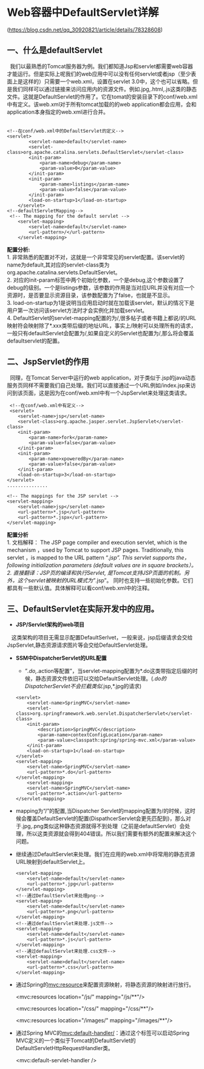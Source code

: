 Web容器中DefaultServlet详解  
======================

(https://blog.csdn.net/qq_30920821/article/details/78328608)

一、什么是defaultServlet
-------------------

  我们以最熟悉的Tomcat服务器为例。我们都知道Jsp和servlet都需要web容器才能运行。但是实际上呢我们的web应用中可以没有任何servlet或者jsp（至少表面上是这样的）只需要一个web.xml，设置在servlet 3.0中，这个也可以省略。但是我们同样可以通过链接来访问应用内的资源文件。例如.jpg,.html,.js这类的静态文件。这就是DefaultServlet的作用了。它在tomat的安装目录下的conf/web.xml中有定义。该web.xml对于所有tomcat加载的的web application都会应用，会和application本身指定的web.xml进行合并。  
  

    <!--在conf/web.xml中的DefaultServlet的定义-->
    <servlet>
            <servlet-name>default</servlet-name>
            <servlet-class>org.apache.catalina.servlets.DefaultServlet</servlet-class>
            <init-param>
                <param-name>debug</param-name>
                <param-value>0</param-value>
            </init-param>
            <init-param>
                <param-name>listings</param-name>
                <param-value>false</param-value>
            </init-param>
            <load-on-startup>1</load-on-startup>
        </servlet>
    <!--defaultServletMapping-->
     <!-- The mapping for the default servlet -->
        <servlet-mapping>
            <servlet-name>default</servlet-name>
            <url-pattern>/</url-pattern>
        </servlet-mapping>

**配置分析:**  
1\. 非常熟悉的配置对不对，这就是一个非常常见的servlet配置。该servlet的name为default,其对应的servlet-class类为org.apache.catalina.servlets.DefaultServlet。  
2\. 对应的init-param标签中两个初始化参数，一个是debug,这个参数设置了debug的级别。一个是listings参数，该参数的作用是当对应URL并没有对应一个资源时，是否要显示资源目录，该参数配置为了false，也就是不显示。  
3\. load-on-startup为1是说明当应用启动时就在加载该servlet，默认的情况下是用户第一次访问该servlet方法时才会实例化并加载servlet。  
4\. DefaultServlet的servlet-mapping配置的为/,很多帖子或者书籍上都说/的URL映射符会映射除了*.xxx类带后缀的地址URL，事实上/映射可以处理所有的请求，一般只有defaultServlet会配置为/,如果自定义的Servlet也配置为/,那么将会覆盖defaultservlet的配置。

二、JspServlet的作用
---------------

  同理，在Tomcat Server中运行的web application，对于类似于.jsp的java动态服务页同样不需要我们自己处理。我们可以直接通过一个URL例如/index.jsp来访问到该页面，这是因为在conf/web.xml中有一个JspServlet来处理这类请求。

     <!--在conf/web.xml中有定义-->
     <servlet>
        <servlet-name>jsp</servlet-name>
        <servlet-class>org.apache.jasper.servlet.JspServlet</servlet-class>
        <init-param>
            <param-name>fork</param-name>
            <param-value>false</param-value>
        </init-param>
        <init-param>
            <param-name>xpoweredBy</param-name>
            <param-value>false</param-value>
        </init-param>
        <load-on-startup>3</load-on-startup>
    </servlet>
    ...............
    
    <!-- The mappings for the JSP servlet -->
    <servlet-mapping>
        <servlet-name>jsp</servlet-name>
        <url-pattern>*.jsp</url-pattern>
        <url-pattern>*.jspx</url-pattern>
    </servlet-mapping>
    

**配置分析**  
1\. 文档解释： The JSP page compiler and execution servlet, which is the mechanism ，used by Tomcat to support JSP pages. Traditionally, this servlet ，is mapped to the URL pattern “*.jsp”. This servlet supports the，following initialization parameters (default values are in square brackets）。  
2\. 直接翻译：JSP页的编译和执行Servlet, 是Tomcat支持JSP页面的机制。另外，这个servlet被映射的URL模式为”*.jsp”。 同时也支持一些初始化参数。它们都具有一些默认值。具体解释可以看conf/web.xml中的注释。

三、DefaultServlet在实际开发中的应用。
--------------------------

*   **JSP/Servlet架构的web项目**

   这类架构的项目无需显示配置DefaultSerlvet，一般来说，jsp后缀请求会交给JspServlet,静态资源请求图片等会交给DefaultServlet处理。

*   **SSM中DispatcherServlet的URL配置**  
    *   ”*.do,*.action等配置”，当servlet-mapping配置为*.do这类带指定后缀的时候，静态资源文件依旧可以交给DefaultServlet处理。(*.do的DispatcherServlet不会拦截类似*.jsp,*.jpg的请求)

    <!-- Spring MVC -->
        <servlet>
            <servlet-name>SpringMVC</servlet-name>
            <servlet-class>org.springframework.web.servlet.DispatcherServlet</servlet-class>
            <init-param>
                <description>SpringMVC</description>
                <param-name>contextConfigLocation</param-name>
                <param-value>classpath:spring/spring-mvc.xml</param-value>
            </init-param>
            <load-on-startup>1</load-on-startup>
        </servlet>
        <servlet-mapping>
            <servlet-name>SpringMVC</servlet-name>
            <url-pattern>*.do</url-pattern>
        </servlet-mapping>
            <servlet-mapping>
            <servlet-name>SpringMVC</servlet-name>
            <url-pattern>*.action</url-pattern>
        </servlet-mapping>

*   mapping为“/”的配置,当Dispatcher Servlet的mapping配置为/的时候，这时候会覆盖DefaultServlet的配置(DispathcerServlet会更先匹配到)，那么对于.jpg,.png类似这种静态资源就得不到处理（之前是defaultServlet）会处理，所以这类资源就会得到404错误。所以我们需要有额外的配置来解决这个问题。

*   继续通过DefaultServlet来处理。我们在应用的web.xml中将常用的静态资源URL映射到defaultServlet上。

     <!--通过defaultServlet来处理jpg-->
        <servlet-mapping>
            <servlet-name>default</servlet-name>
            <url-pattern>*.jpg</url-pattern>
        </servlet-mapping>
        <!--通过DefaultServlet来处理png-->
        <servlet-mapping>
            <servlet-name>default</servlet-name>
            <url-pattern>*.png</url-pattern>
        </servlet-mapping>
        <!--通过defaultServlet来处理.js文件-->
        <servlet-mapping>
            <servlet-name>default</servlet-name>
            <url-pattern>*.js</url-pattern>
        </servlet-mapping>
        <!--通过defaultServlet来处理.css文件-->
        <servlet-mapping>
            <servlet-name>default</servlet-name>
            <url-pattern>*.css</url-pattern>
        </servlet-mapping>

*   通过Spring的<mvc:resource>来配置资源映射，将静态资源的映射进行放行。

    <!-- 放行静态资源 -->
    <!--放行js文件-->
    <mvc:resources location="/js/" mapping="/js/**"/> <!--放行css文件-->
    
    <mvc:resources location="/css/" mapping="/css/**"/>
    <!--放行img类的资源文件-->
     <mvc:resources location="/images/" mapping="/images/**"/>

*   通过Spring MVC的<mvc:default-handler/>：通过这个标签可以启动Spring  
    MVC定义的一个类似于Tomcat的DefaultServlet的DefaultServletHttpRequestHandler类。

    <mvc:default-servlet-handler />
    
    
    
